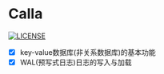 # Calla

[![LICENSE](https://img.shields.io/badge/license-MIT-brightgreen.svg)](https://github.com/shengyayun/Calla/blob/master/LICENSE)

- [x] key-value数据库(非关系数据库)的基本功能
- [x] WAL(预写式日志)日志的写入与加载